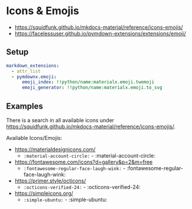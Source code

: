 # Icons & Emojis

* https://squidfunk.github.io/mkdocs-material/reference/icons-emojis/
* https://facelessuser.github.io/pymdown-extensions/extensions/emoji/

## Setup

```yaml
markdown_extensions:
  - attr_list
  - pymdownx.emoji:
      emoji_index: !!python/name:materialx.emoji.twemoji
      emoji_generator: !!python/name:materialx.emoji.to_svg
```

## Examples

There is a search in all available icons under
https://squidfunk.github.io/mkdocs-material/reference/icons-emojis/.

Available Icons/Emojis:

* https://materialdesignicons.com/
  * `:material-account-circle:` - :material-account-circle:
* https://fontawesome.com/icons?d=gallery&p=2&m=free
  * `:fontawesome-regular-face-laugh-wink:` - :fontawesome-regular-face-laugh-wink:
* https://primer.style/octicons/
  * `:octicons-verified-24:` - :octicons-verified-24:
* https://simpleicons.org/
  * `:simple-ubuntu:` - :simple-ubuntu:
